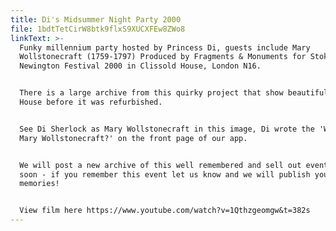 ```yaml
---
title: Di's Midsummer Night Party 2000
file: 1bdtTetCirW8btk9flxS9XUCXFEw8ZWo8
linkText: >-
  Funky millennium party hosted by Princess Di, guests include Mary
  Wollstonecraft (1759-1797) Produced by Fragments & Monuments for Stoke
  Newington Festival 2000 in Clissold House, London N16.


  There is a large archive from this quirky project that show beautiful Clissold
  House before it was refurbished.


  See Di Sherlock as Mary Wollstonecraft in this image, Di wrote the 'Who is
  Mary Wollstonecraft?' on the front page of our app.


  We will post a new archive of this well remembered and sell out event here
  soon - if you remember this event let us know and we will publish your
  memories!


  View film here https://www.youtube.com/watch?v=1Qthzgeomgw&t=382s
---
```


